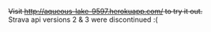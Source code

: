 ~~Visit http://aqueous-lake-9597.herokuapp.com/ to try it out.~~<br>
Strava api versions 2 & 3 were discontinued :(
